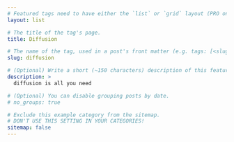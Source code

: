 ```yaml
---
# Featured tags need to have either the `list` or `grid` layout (PRO only).
layout: list

# The title of the tag's page.
title: Diffusion

# The name of the tag, used in a post's front matter (e.g. tags: [<slug>]).
slug: diffusion

# (Optional) Write a short (~150 characters) description of this featured tag.
description: >
  diffusion is all you need

# (Optional) You can disable grouping posts by date.
# no_groups: true

# Exclude this example category from the sitemap.
# DON'T USE THIS SETTING IN YOUR CATEGORIES!
sitemap: false
---
```

